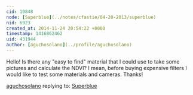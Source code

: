 ```yaml
---
cid: 10848
node: [Superblue](../notes/cfastie/04-20-2013/superblue)
nid: 6923
created_at: 2014-11-24 20:54:22 +0000
timestamp: 1416862462
uid: 431944
author: [aguchosolano](../profile/aguchosolano)
---
```


Hello! Is there any "easy to find" material that I could use to take some pictures and calculate the NDVI?
I mean, before buying expensive filters I would like to test some materials and cameras.
Thanks!

[aguchosolano](../profile/aguchosolano) replying to: [Superblue](../notes/cfastie/04-20-2013/superblue)

